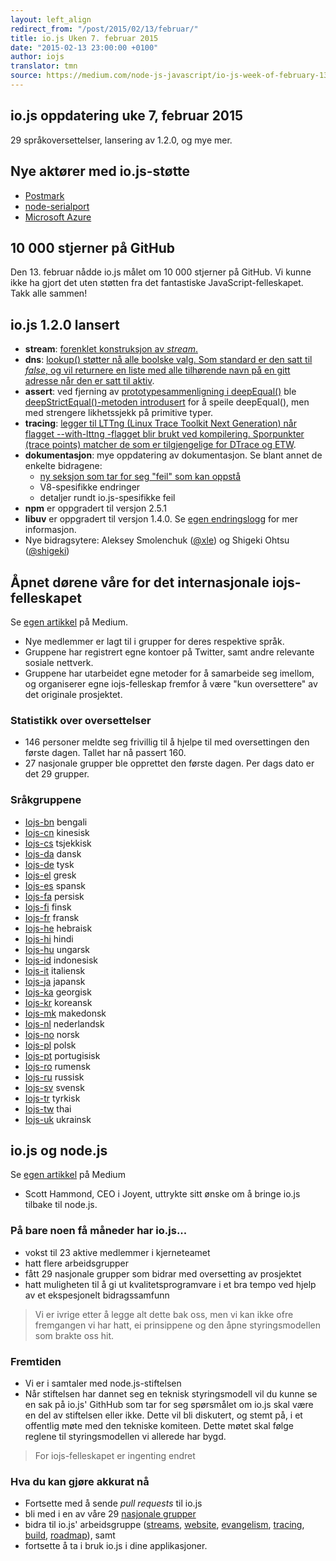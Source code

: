 ```yaml
---
layout: left_align
redirect_from: "/post/2015/02/13/februar/"
title: io.js Uken 7. februar 2015
date: "2015-02-13 23:00:00 +0100"
author: iojs
translator: tmn
source: https://medium.com/node-js-javascript/io-js-week-of-february-13th-2015-7846b94074a2
---
```


## io.js oppdatering uke 7, februar 2015

29 språkoversettelser, lansering av 1.2.0, og mye mer.

## Nye aktører med io.js-støtte

* [Postmark](http://blog.postmarkapp.com/post/110829734198/its-official-were-getting-cozy-with-node-js)
* [node-serialport](https://github.com/voodootikigod/node-serialport/issues/439)
* [Microsoft Azure](http://azure.microsoft.com/en-us/documentation/articles/web-sites-nodejs-iojs/)

## 10 000 stjerner på GitHub

Den 13. februar nådde io.js målet om 10 000 stjerner på GitHub. Vi kunne ikke ha gjort det uten støtten fra det fantastiske JavaScript-felleskapet. Takk alle sammen!


## io.js 1.2.0 lansert

* **stream**: [forenklet konstruksjon av *stream*.](https://github.com/iojs/readable-stream/issues/102)
* **dns**: [lookup() støtter nå alle boolske valg. Som standard er den satt til *false*, og vil returnere en liste med alle tilhørende navn på en gitt adresse når den er satt til aktiv](https://github.com/iojs/readable-stream/issues/102).
* **assert**: ved fjerning av [prototypesammenligning i deepEqual()](https://github.com/iojs/io.js/pull/636) ble [deepStrictEqual()-metoden introdusert](https://github.com/iojs/io.js/pull/639) for å speile deepEqual(), men med strengere likhetssjekk på primitive typer.
* **tracing**: [legger til LTTng (Linux Trace Toolkit Next Generation) når flagget --with-lttng -flagget blir brukt ved kompilering. Sporpunkter (trace points) matcher de som er tilgjengelige for DTrace og ETW](https://github.com/iojs/io.js/pull/702).
* **dokumentasjon**: mye oppdatering av dokumentasjon. Se blant annet de enkelte bidragene:
  * [ny seksjon som tar for seg "feil" som kan oppstå](https://iojs.org/api/errors.html)
  * V8-spesifikke endringer
  * detaljer rundt io.js-spesifikke feil
* **npm** er oppgradert til versjon 2.5.1
* **libuv** er oppgradert til versjon 1.4.0. Se [egen endringslogg](https://github.com/libuv/libuv/blob/v1.x/ChangeLog) for mer informasjon.
* Nye bidragsytere: Aleksey Smolenchuk ([@xle](https://github.com/lxe)) og Shigeki Ohtsu ([@shigeki](https://github.com/shigeki))


## Åpnet dørene våre for det internasjonale iojs-felleskapet

Se [egen artikkel](https://medium.com/@mikeal/how-io-js-built-a-146-person-27-language-localization-effort-in-one-day-65e5b1c49a62) på Medium.

* Nye medlemmer er lagt til i grupper for deres respektive språk.
* Gruppene har registrert egne kontoer på Twitter, samt andre relevante sosiale nettverk.
* Gruppene har utarbeidet egne metoder for å samarbeide seg imellom, og organiserer egne iojs-felleskap fremfor å være "kun oversettere" av det originale prosjektet.

### Statistikk over oversettelser

* 146 personer meldte seg frivillig til å hjelpe til med oversettingen den første dagen. Tallet har nå passert 160.
* 27 nasjonale grupper ble opprettet den første dagen. Per dags dato er det 29 grupper.


### Sråkgruppene

* [Iojs-bn](http://github.com/iojs/iojs-bn) bengali
* [Iojs-cn](http://github.com/iojs/iojs-cn) kinesisk
* [Iojs-cs](http://github.com/iojs/iojs-cs) tsjekkisk
* [Iojs-da](http://github.com/iojs/iojs-da) dansk
* [Iojs-de](http://github.com/iojs/iojs-de) tysk
* [Iojs-el](http://github.com/iojs/iojs-el) gresk
* [Iojs-es](http://github.com/iojs/iojs-es) spansk
* [Iojs-fa](http://github.com/iojs/iojs-fa) persisk
* [Iojs-fi](http://github.com/iojs/iojs-fi) finsk
* [Iojs-fr](http://github.com/iojs/iojs-fr) fransk
* [Iojs-he](http://github.com/iojs/iojs-he) hebraisk
* [Iojs-hi](http://github.com/iojs/iojs-hi) hindi
* [Iojs-hu](http://github.com/iojs/iojs-hu) ungarsk
* [Iojs-id](http://github.com/iojs/iojs-id) indonesisk
* [Iojs-it](http://github.com/iojs/iojs-it) italiensk
* [Iojs-ja](http://github.com/iojs/iojs-ja) japansk
* [Iojs-ka](http://github.com/iojs/iojs-ka) georgisk
* [Iojs-kr](http://github.com/iojs/iojs-kr) koreansk
* [Iojs-mk](http://github.com/iojs/iojs-mk) makedonsk
* [Iojs-nl](http://github.com/iojs/iojs-nl) nederlandsk
* [Iojs-no](http://github.com/iojs/iojs-no) norsk
* [Iojs-pl](http://github.com/iojs/iojs-pl) polsk
* [Iojs-pt](http://github.com/iojs/iojs-pt) portugisisk
* [Iojs-ro](http://github.com/iojs/iojs-ro) rumensk
* [Iojs-ru](http://github.com/iojs/iojs-ru) russisk
* [Iojs-sv](http://github.com/iojs/iojs-sv) svensk
* [Iojs-tr](http://github.com/iojs/iojs-tr) tyrkisk
* [Iojs-tw](http://github.com/iojs/iojs-tw) thai
* [Iojs-uk](http://github.com/iojs/iojs-uk) ukrainsk


## io.js og node.js

Se [egen artikkel](https://medium.com/@iojs/io-js-and-a-node-js-foundation-4e14699fb7be) på Medium

* Scott Hammond, CEO i Joyent, uttrykte sitt ønske om å bringe io.js tilbake til node.js.


### På bare noen få måneder har io.js...

* vokst til 23 aktive medlemmer i kjerneteamet
* hatt flere arbeidsgrupper
* fått 29 nasjonale grupper som bidrar med oversetting av prosjektet
* hatt muligheten til å gi ut kvalitetsprogramvare i et bra tempo ved hjelp av et ekspesjonelt bidragssamfunn

> Vi er ivrige etter å legge alt dette bak oss, men vi kan ikke ofre fremgangen vi har hatt, ei prinsippene og den åpne styringsmodellen som brakte oss hit.

### Fremtiden

* Vi er i samtaler med node.js-stiftelsen
* Når stiftelsen har dannet seg en teknisk styringsmodell vil du kunne se en sak på io.js' GithHub som tar for seg spørsmålet om io.js skal være en del av stiftelsen eller ikke. Dette vil bli diskutert, og stemt på, i et offentlig møte med den tekniske komiteen. Dette møtet skal følge reglene til styringsmodellen vi allerede har bygd.

> For iojs-felleskapet er ingenting endret

### Hva du kan gjøre akkurat nå

* Fortsette med å sende *pull requests* til io.js
* bli med i en av våre 29 [nasjonale grupper](https://github.com/iojs/website/issues/125)
* bidra til io.js' arbeidsgruppe ([streams](https://github.com/iojs/readable-stream), [website](https://github.com/iojs/website), [evangelism](https://github.com/iojs/website/labels/evangelism), [tracing](https://github.com/iojs/tracing-wg), [build](https://github.com/iojs/build), [roadmap](https://github.com/iojs/roadmap)), samt
* fortsette å ta i bruk io.js i dine applikasjoner.
